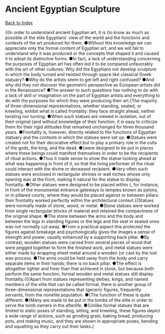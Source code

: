 # Ancient Egyptian Sculpture
[Back to Index](https://github.com/windows10010/tpoExtractor/blob/master/README.md)

{{In order to understand ancient Egyptian art, it is {to know as much as possible of the elite Egyptians' view of the world and the functions and contexts of the art produced for them. ●Without this knowledge we can appreciate only the formal content of Egyptian art, and we will fail to understand why it was produced or the concepts that shaped it and caused it to adopt its distinctive forms. ●In fact, a lack of understanding concerning the purposes of Egyptian art has often led it to be compared unfavorably with the art of other cultures: Why did the Egyptians not develop sculpture in which the body turned and twisted through space like classical Greek statuary? ●Why do the artists seem to get left and right confused? ●And why did they not discover the geometric perspective as European artists did in the Renaissance? ●The answer to such questions has nothing to do with a lack of skill or imagination on the part of Egyptian artists and everything to do with the purposes for which they were producing their art.{The majority of three-dimensional representations, whether standing, seated, or kneeling, exhibit what is called frontality: they face straight ahead, neither twisting nor turning. ●When such statues are viewed in isolation, out of their original {and without knowledge of their function, it is easy to criticize them for their rigid attitudes that remained unchanged for three thousand years. ●Frontality is, however, directly related to the functions of Egyptian statuary and the contexts in which the statues were set up. ●Statues were created not for their decorative effect but to play a primary role in the cults of the gods, the king, and the dead. ●{were designed to be put in places where these beings could manifest themselves in order to be the recipients of ritual actions. ●Thus it made sense to show the statue looking ahead at what was happening in front of it, so that the living performer of the ritual could interact with the divine or deceased recipient. ●Very often such statues were enclosed in rectangular shrines or wall niches whose only opening was at the front, making it natural for the statue to display frontality. ●Other statues were designed to be placed within {, for instance, in front of the monumental entrance gateways to temples known as pylons, or in pillared courts, where they would be placed against or between pillars: their frontality worked perfectly within the architectural context.{{Statues were normally made of stone, wood, or metal. ●Stone statues were worked from single rectangular blocks of material and retained the compactness of the original shape. ●The stone between the arms and the body and between the legs in standing figures or the legs and the seat in seated ones was not normally cut away. ●From a practical aspect this protected the figures against breakage and psychologically gives the images a sense of strength and power, usually enhanced by a supporting back pillar. ●By contrast, wooden statues were carved from several pieces of wood that were pegged together to form the finished work, and metal statues were either made by wrapping sheet metal around a wooden {or cast by the lost wax process. ●The arms could be held away from the body and carry separate items in their hands; there is no back pillar. ●The effect is altogether lighter and freer than that achieved in stone, but because both perform the same function, formal wooden and metal statues still display frontality.{{{Apart from statues representing deities, kings, and named members of the elite that can be called formal, there is another group of three-dimensional 
representations that {generic figures, frequently servants, from the nonelite population. ●{The function of these is quite different. 
●{Many are made to be put in the tombs of the elite in order to serve the tomb owners in the afterlife. ●{Unlike formal statues that are limited to static poses of standing, sitting, 
and kneeling, these figures depict a wide range of actions, such as grinding grain, baking bread, producing pots, and making music, and they are shown in appropriate poses, bending and squatting as they carry out their tasks.{
